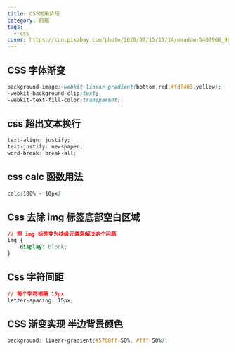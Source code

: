 ```yaml
---
title: CSS常用片段
category: 前端
tags:
  - css
cover: https://cdn.pixabay.com/photo/2020/07/15/15/14/meadow-5407968_960_720.jpg
---
```


## CSS 字体渐变

```css
background-image:-webkit-linear-gradient(bottom,red,#fd8403,yellow); 
-webkit-background-clip:text; 
-webkit-text-fill-color:transparent; 
```

## css 超出文本换行

```css
text-align: justify;
text-justify: newspaper;
word-break: break-all;
```

## css calc 函数用法

```css
calc(100% - 10px)
```

## Css 去除 img 标签底部空白区域

```css
// 将 img 标签变为块级元素来解决这个问题
img {
    display: block;
}
```

## Css 字符间距

```css
// 每个字符相隔 15px
letter-spacing: 15px;
```

## CSS 渐变实现 半边背景颜色

```css
background: linear-gradient(#5788ff 50%, #fff 50%);
```
